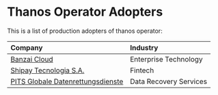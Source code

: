 # Thanos Operator Adopters

This is a list of production adopters of thanos operator:

| Company | Industry |
| :--- | :--- |
|[Banzai Cloud](https://banzaicloud.com)|Enterprise Technology|
|[Shipay Tecnologia S.A.](https://shipay.com.br)|Fintech|
|[PITS Globale Datenrettungsdienste](https://www.pitsdatenrettung.de/)|Data Recovery Services|
